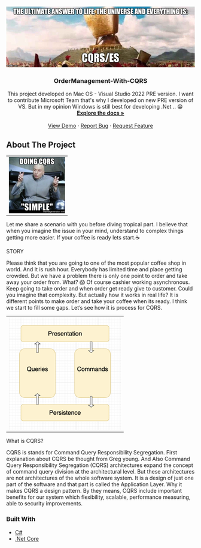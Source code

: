 <div id="top"></div>

<!-- PROJECT LOGO -->
<br />
<div align="center">
    <img src="images/DuZCoWWUYAAoKpQ.jpeg">
  </a>

<h3 align="center">OrderManagement-With-CQRS</h3>

  <p align="center">
    This project developed on Mac OS - Visual Studio 2022 PRE version. I want to contribute Microsoft Team that's why I developed on new PRE version of VS. But in my opinion Windows is still best for developing .Net .. 😁
    <br />
    <a href="https://github.com/furkandadali/OrderManagement-With-CQRS"><strong>Explore the docs »</strong></a>
    <br />
    <br />
    <a href="https://github.com/furkandadali/OrderManagement-With-CQRS">View Demo</a>
    ·
    <a href="https://github.com/furkandadali/OrderManagement-With-CQRS/issues">Report Bug</a>
    ·
    <a href="https://github.com/furkandadali/OrderManagement-With-CQRS/issues">Request Feature</a>
  </p>
</div>

<!-- ABOUT THE PROJECT -->
## About The Project

<table>
    <tr>
        <td class="height" style="text-align: center; vertical-align: middle;">
            <img src="images/doing-cqrs-simple.jpeg" width=150 height=150/>
        </td>
    </tr>
</table>

Let me share a scenario with you before diving tropical part. I believe that when you imagine the issue in your mind, understand to complex things getting more easier. If your coffee is ready lets start.☕️


STORY

Please think that you are going to one of the most popular coffee shop in world. And It is rush hour. Everybody has limited time and place getting crowded. But we have a problem there is only one point to order and take away your order from. What? 😱 Of course cashier working asynchronous.  Keep going to take order and when order get ready give to customer. Could you imagine that complexity. But actually how it works in real life? It is different points to make order and take your coffee when its ready. I think we start to fill some gaps. Let’s see how it is process for CQRS.

<table class="center">
    <div><tr>
        <td class="height" style="text-align: center; vertical-align: middle;">
            <img src="images/Screen Shot 2022-02-15 at 21.31.41.png" width=300 height=300/>
        </td>
    </tr></div>
    
</table>

What is CQRS?

CQRS is stands for Command Query Responsibility Segregation. First explanation about CQRS be thought from Greg young. And Also Command Query Responsibility Segregation (CQRS) architectures expand the concept of command query division at the architectural level. But these architectures are not architectures of the whole software system. It is a design of just one part of the software and that part is called the Application Layer. Why it makes CQRS a design pattern. By they means, CQRS include important benefits for our system which flexibility, scalable, performance measuring, able to security improvements.



### Built With

* [C#](https://docs.microsoft.com/tr-tr/dotnet/csharp/)
* [.Net Core](https://docs.microsoft.com/tr-tr/dotnet/welcome)

